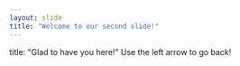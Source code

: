 ```yaml
---
layout: slide
title: "Welcome to our second slide!"
---
```

title: "Glad to have you here!"
Use the left arrow to go back!

